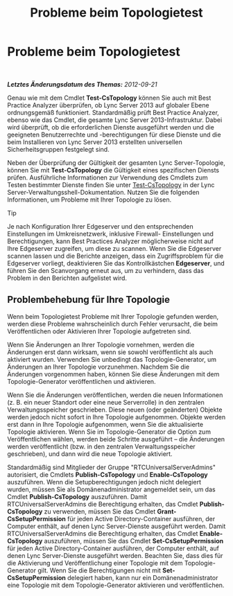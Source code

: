﻿---
title: Probleme beim Topologietest
TOCTitle: Probleme beim Topologietest
ms:assetid: 821e8916-7b5d-4f64-8fb0-e5cc392ec1bb
ms:mtpsurl: https://technet.microsoft.com/de-de/library/JJ205045(v=OCS.15)
ms:contentKeyID: 49294592
ms.date: 05/19/2016
mtps_version: v=OCS.15
ms.translationtype: HT
---

# Probleme beim Topologietest

 

_**Letztes Änderungsdatum des Themas:** 2012-09-21_

Genau wie mit dem Cmdlet **Test-CsTopology** können Sie auch mit Best Practice Analyzer überprüfen, ob Lync Server 2013 auf globaler Ebene ordnungsgemäß funktioniert. Standardmäßig prüft Best Practice Analyzer, ebenso wie das Cmdlet, die gesamte Lync Server 2013-Infrastruktur. Dabei wird überprüft, ob die erforderlichen Dienste ausgeführt werden und die geeigneten Benutzerrechte und -berechtigungen für diese Dienste und die beim Installieren von Lync Server 2013 erstellten universellen Sicherheitsgruppen festgelegt sind.

Neben der Überprüfung der Gültigkeit der gesamten Lync Server-Topologie, können Sie mit **Test-CsTopology** die Gültigkeit eines spezifischen Diensts prüfen. Ausführliche Informationen zur Verwendung des Cmdlets zum Testen bestimmter Dienste finden Sie unter [Test-CsTopology](test-cstopology.md) in der Lync Server-Verwaltungsshell-Dokumentation. Nutzen Sie die folgenden Informationen, um Probleme mit Ihrer Topologie zu lösen.


> [!TIP]
> Je nach Konfiguration Ihrer Edgeserver und den entsprechenden Einstellungen im Umkreisnetzwerk, inklusive Firewall- Einstellungen und Berechtigungen, kann Best Practices Analyzer möglicherweise nicht auf Ihre Edgeserver zugreifen, um diese zu scannen. Wenn Sie die Edgeserver scannen lassen und die Berichte anzeigen, dass ein Zugriffsproblem für die Edgeserver vorliegt, deaktivieren Sie das Kontrollkästchen <STRONG>Edgeserver</STRONG>, und führen Sie den Scanvorgang erneut aus, um zu verhindern, dass das Problem in den Berichten aufgelistet wird.



## Problembehebung für Ihre Topologie

Wenn beim Topologietest Probleme mit Ihrer Topologie gefunden werden, werden diese Probleme wahrscheinlich durch Fehler verursacht, die beim Veröffentlichen oder Aktivieren Ihrer Topologie aufgetreten sind.

Wenn Sie Änderungen an Ihrer Topologie vornehmen, werden die Änderungen erst dann wirksam, wenn sie sowohl veröffentlicht als auch aktiviert wurden. Verwenden Sie unbedingt das Topologie-Generator, um Änderungen an Ihrer Topologie vorzunehmen. Nachdem Sie die Änderungen vorgenommen haben, können Sie diese Änderungen mit dem Topologie-Generator veröffentlichen und aktivieren.

Wenn Sie die Änderungen veröffentlichen, werden die neuen Informationen (z. B. ein neuer Standort oder eine neue Serverrolle) in den zentralen Verwaltungsspeicher geschrieben. Diese neuen (oder geänderten) Objekte werden jedoch nicht sofort in Ihre Topologie aufgenommen. Objekte werden erst dann in Ihre Topologie aufgenommen, wenn Sie die aktualisierte Topologie aktivieren. Wenn Sie im Topologie-Generator die Option zum Veröffentlichen wählen, werden beide Schritte ausgeführt – die Änderungen werden veröffentlicht (bzw. in den zentralen Verwaltungsspeicher geschrieben), und dann wird die neue Topologie aktiviert.

Standardmäßig sind Mitglieder der Gruppe "RTCUniversalServerAdmins" autorisiert, die Cmdlets **Publish-CsTopology** und **Enable-CsTopology** auszuführen. Wenn die Setupberechtigungen jedoch nicht delegiert wurden, müssen Sie als Domänenadministrator angemeldet sein, um das Cmdlet **Publish-CsTopology** auszuführen. Damit RTCUniversalServerAdmins die Berechtigung erhalten, das Cmdlet **Publish-CsTopology** zu verwenden, müssen Sie das Cmdlet **Grant-CsSetupPermission** für jeden Active Directory-Container ausführen, der Computer enthält, auf denen Lync Server-Dienste ausgeführt werden. Damit RTCUniversalServerAdmins die Berechtigung erhalten, das Cmdlet **Enable-CsTopology** auszuführen, müssen Sie das Cmdlet **Set-CsSetupPermission** für jeden Active Directory-Container ausführen, der Computer enthält, auf denen Lync Server-Dienste ausgeführt werden. Beachten Sie, dass dies für die Aktivierung und Veröffentlichung einer Topologie mit dem Topologie-Generator gilt. Wenn Sie die Berechtigungen nicht mit **Set-CsSetupPermission** delegiert haben, kann nur ein Domänenadministrator eine Topologie mit dem Topologie-Generator aktivieren und veröffentlichen.

